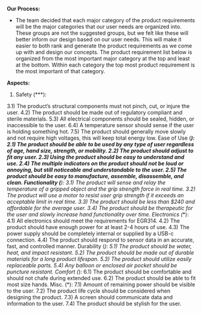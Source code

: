 **Our Process:**
* The team decided that each major category of the product requirements will  be the major categories that our user needs are organized into. These groups are not the suggested groups, but we felt like these will better inform our design based on our user needs. This will make it easier to both rank and generate the product requirements as we come up with and design our concepts. The product requirement list below is organized from the most important major category at the top and least at the bottom. Within each category the top most product requirement is the most important of that category.

**Aspects:**
1. Safety (***):

3.1) The product’s structural components must not pinch, cut, or injure the user. 
4.2) The product should be made out of regulatory compliant and sterile materials.
5.3) All electrical components should be sealed, hidden, or inaccessible to the user.
6.4) A temperature sensor should sense if the user is holding something hot.
7.5) The product should generally move slowly and not require high voltages, this will keep total energy low.
Ease of Use (***):
2.1) The product should be able to be used by any type of user regardless of age, hand size, strength, or mobility.
2.2) The product should adjust to fit any user.
2.3) Using the product should be easy to understand and use.
2.4) The multiple indicators on the product should not be loud or annoying, but still noticeable and understandable to the user.
2.5) The product should be easy to manufacture, assemble, disassemble, and clean.
Functionality (**):
3.1) The product will sense and relay the temperature of a gripped object and the grip strength force in real time.
3.2) The product will use a motor to resist user grip strength if it exceeds an acceptable limit in real time.
3.3) The product should be less than $240 and affordable for the average user.
3.4) The product should be therapeutic for the user and slowly increase hand functionality over time.
Electronics (**):
	4.1) All electronics should meet the requirements for EGR314.
	4.2) The product should have enough power for at least 2-4 hours of use.
	4.3) The power supply should be completely internal or supplied by a USB-c connection.
4.4) The product should respond to sensor data in an accurate, fast, and controlled manner.
Durability (*):
5.1) The product should be water, heat, and impact resistant.
5.2) The product should be made out of durable materials for a long product lifespan.
5.3) The product should utilize easily replaceable parts.
5.4) Any balloon or enclosed air pocket should be puncture resistant.
Comfort (*):
6.1) The product should be comfortable and should not chafe during extended use.
6.2) The product should be able to fit most size hands.
Misc. (*):
	7.1) Amount of remaining power should be visible to the user.
	7.2) The product life cycle should be considered when designing the product.
	7.3) A screen should communicate data and information to the user.
	7.4) The product should be stylish for the user.
